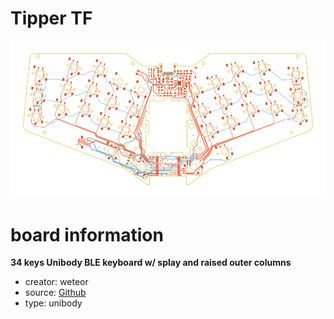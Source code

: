 # Tipper TF

![preview](./tippertf_preview.png)

# board information
**34 keys Unibody BLE keyboard w/ splay and raised outer columns**

- creator: weteor
- source: [Github](https://github.com/weteor/Tipper-TF)
- type: unibody

